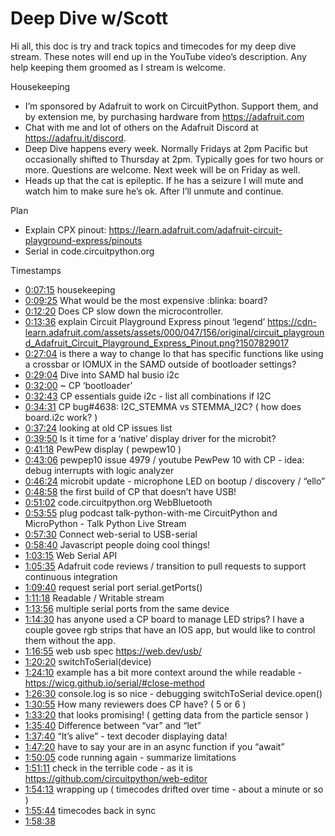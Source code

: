 # Deep Dive w/Scott


Hi all, this doc is try and track topics and timecodes for my deep dive stream. These notes will end up in the YouTube video’s description. Any help keeping them groomed as I stream is welcome.


Housekeeping
* I’m sponsored by Adafruit to work on CircuitPython. Support them, and by extension me, by purchasing hardware from https://adafruit.com
* Chat with me and lot of others on the Adafruit Discord at https://adafru.it/discord.
* Deep Dive happens every week. Normally Fridays at 2pm Pacific but occasionally shifted to Thursday at 2pm. Typically goes for two hours or more. Questions are welcome. Next week will be on Friday as well.
* Heads up that the cat is epileptic. If he has a seizure I will mute and watch him to make sure he’s ok. After I’ll unmute and continue.


Plan
* Explain CPX pinout: https://learn.adafruit.com/adafruit-circuit-playground-express/pinouts
* Serial in code.circuitpython.org


Timestamps
* [0:07:15](https://www.youtube.com/watch?v=VIDEO_2021_07_09?t=435) housekeeping
* [0:09:25](https://www.youtube.com/watch?v=VIDEO_2021_07_09?t=565) What would be the most expensive  :blinka:  board?
* [0:12:20](https://www.youtube.com/watch?v=VIDEO_2021_07_09?t=740) Does CP slow down the microcontroller.
* [0:13:36](https://www.youtube.com/watch?v=VIDEO_2021_07_09?t=816) explain Circuit Playground Express pinout ‘legend’ https://cdn-learn.adafruit.com/assets/assets/000/047/156/original/circuit_playground_Adafruit_Circuit_Playground_Express_Pinout.png?1507829017
* [0:27:04](https://www.youtube.com/watch?v=VIDEO_2021_07_09?t=1624) is there a way to change Io that has specific functions like using a crossbar or IOMUX in the SAMD outside of bootloader settings?
* [0:29:04](https://www.youtube.com/watch?v=VIDEO_2021_07_09?t=1744) Dive into SAMD hal busio i2c
* [0:32:00](https://www.youtube.com/watch?v=VIDEO_2021_07_09?t=1920) ~ CP ‘bootloader’
* [0:32:43](https://www.youtube.com/watch?v=VIDEO_2021_07_09?t=1963) CP essentials guide i2c - list all combinations if I2C
* [0:34:31](https://www.youtube.com/watch?v=VIDEO_2021_07_09?t=2071)  CP bug#4638: I2C_STEMMA vs STEMMA_I2C? ( how does board.i2c work? )
* [0:37:24](https://www.youtube.com/watch?v=VIDEO_2021_07_09?t=2244) looking at old CP issues list
* [0:39:50](https://www.youtube.com/watch?v=VIDEO_2021_07_09?t=2390) Is it time for a ‘native’ display driver for the microbit?
* [0:41:18](https://www.youtube.com/watch?v=VIDEO_2021_07_09?t=2478) PewPew display ( pewpew10 )
* [0:43:06](https://www.youtube.com/watch?v=VIDEO_2021_07_09?t=2586) pewpep10 issue 4979  / youtube PewPew 10 with CP - idea: debug interrupts with logic analyzer
* [0:46:24](https://www.youtube.com/watch?v=VIDEO_2021_07_09?t=2784) microbit update - microphone LED on bootup / discovery / “ello”
* [0:48:58](https://www.youtube.com/watch?v=VIDEO_2021_07_09?t=2938) the first build of CP that doesn’t have USB!
* [0:51:02](https://www.youtube.com/watch?v=VIDEO_2021_07_09?t=3062) code.circuitpython.org WebBluetooth
* [0:53:55](https://www.youtube.com/watch?v=VIDEO_2021_07_09?t=3235) plug podcast talk-python-with-me  CircuitPython and MicroPython - Talk Python Live Stream
* [0:57:30](https://www.youtube.com/watch?v=VIDEO_2021_07_09?t=3450) Connect web-serial to USB-serial
* [0:58:40](https://www.youtube.com/watch?v=VIDEO_2021_07_09?t=3520) Javascript people doing cool things!
* [1:03:15](https://www.youtube.com/watch?v=VIDEO_2021_07_09?t=3795) Web Serial API
* [1:05:35](https://www.youtube.com/watch?v=VIDEO_2021_07_09?t=3935) Adafruit code reviews / transition to pull requests to support continuous integration
* [1:09:40](https://www.youtube.com/watch?v=VIDEO_2021_07_09?t=4180) request serial port  serial.getPorts()
* [1:11:18](https://www.youtube.com/watch?v=VIDEO_2021_07_09?t=4278) Readable / Writable stream
* [1:13:56](https://www.youtube.com/watch?v=VIDEO_2021_07_09?t=4436) multiple serial ports from the same device
* [1:14:30](https://www.youtube.com/watch?v=VIDEO_2021_07_09?t=4470)  has anyone used a CP board to manage LED strips? I have a couple govee rgb strips that have an IOS app, but would like to control them without the app.
* [1:16:55](https://www.youtube.com/watch?v=VIDEO_2021_07_09?t=4615) web usb spec https://web.dev/usb/
* [1:20:20](https://www.youtube.com/watch?v=VIDEO_2021_07_09?t=4820) switchToSerial(device)
* [1:24:10](https://www.youtube.com/watch?v=VIDEO_2021_07_09?t=5050) example has a bit more context around the while readable - https://wicg.github.io/serial/#close-method
* [1:26:30](https://www.youtube.com/watch?v=VIDEO_2021_07_09?t=5190) console.log is so nice - debugging switchToSerial device.open()
* [1:30:55](https://www.youtube.com/watch?v=VIDEO_2021_07_09?t=5455) How many reviewers does CP have? ( 5 or 6 )
* [1:33:20](https://www.youtube.com/watch?v=VIDEO_2021_07_09?t=5600) that looks promising! ( getting data from the particle sensor )
* [1:35:40](https://www.youtube.com/watch?v=VIDEO_2021_07_09?t=5740) Difference between “var” and “let”
* [1:37:40](https://www.youtube.com/watch?v=VIDEO_2021_07_09?t=5860) “It’s alive” - text decoder displaying data!
* [1:47:20](https://www.youtube.com/watch?v=VIDEO_2021_07_09?t=6440) have to say your are in an async function if you “await”
* [1:50:05](https://www.youtube.com/watch?v=VIDEO_2021_07_09?t=6605) code running again - summarize limitations
* [1:51:11](https://www.youtube.com/watch?v=VIDEO_2021_07_09?t=6671) check in the terrible code - as it is https://github.com/circuitpython/web-editor
* [1:54:13](https://www.youtube.com/watch?v=VIDEO_2021_07_09?t=6853) wrapping up ( timecodes drifted over time - about a minute or so )
* [1:55:44](https://www.youtube.com/watch?v=VIDEO_2021_07_09?t=6944) timecodes back in sync
* [1:58:38](https://www.youtube.com/watch?v=VIDEO_2021_07_09?t=7118)
